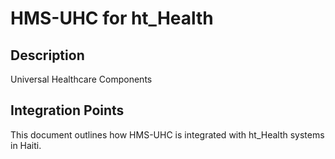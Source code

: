 # HMS-UHC for ht_Health

## Description

Universal Healthcare Components

## Integration Points

This document outlines how HMS-UHC is integrated with ht_Health systems in Haiti.
